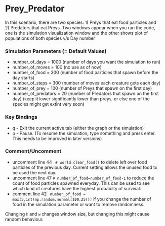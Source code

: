 # Prey_Predator
In this scenario, there are two species: 1) Preys that eat food particles and 2) Predators that eat Preys.
Two windows appear when you run the code, one is the simulation visualization window and the other shows plot of populations of both species v/s Day number

### Simulation Parameters (= Default Values)
- number_of_days = 1000 (number of days you want the simulation to run)
- number_of_moves = 100 (no use as of now)
- number_of_food = 200 (number of food particles that spawn before the day starts)
- number_of_steps = 300 (number of moves each creature gets each day)
- number_of_prey = 100 (number of Preys that spawn on the first day)
- number_of_predators = 20 (number of Predators that spawn on the first day) (keep it lower significantly lower than preys, or else one of the species might get extint very soon)

### Key Bindings
- q - Exit the current active tab (either the graph or the simulation)
- p - Pause. (To resume the simulation, type something and press enter. This needs to be improved in later versions)

### Comment/Uncomment
- uncomment line 44 ``` # world.clear_food()``` to delete left over food particles of the previous day. Current setting allows the unused food to be used the next day.
- uncomment line 47 ``` # number_of_food=number_of_food-1 ``` to reduce the count of food particles spawned everyday. This can be used to see which kind of creatures have the highest probabilty of survival.
- comment line 42 ``` number_of_food = max(5,int(np.random.normal(100,25)))``` if you change the number of food in the simulation parameter or want to remove randomness.

Changing ```h``` and ```w``` changes window size, but changing this might cause random behaviour.

